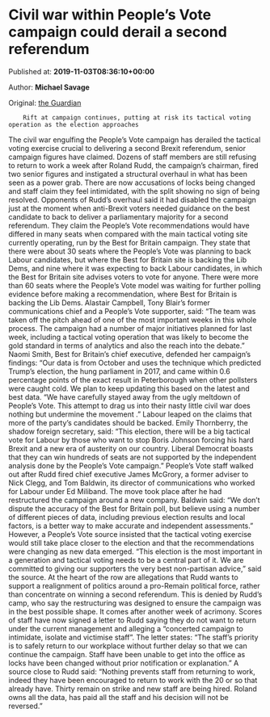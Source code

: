 
# Civil war within People’s Vote campaign could derail a second referendum

Published at: **2019-11-03T08:36:10+00:00**

Author: **Michael Savage**

Original: [the Guardian](https://www.theguardian.com/politics/2019/nov/03/civil-war-in-peoples-vote-puts-at-risk-tactical-voting-for-referendum)


        Rift at campaign continues, putting at risk its tactical voting operation as the election approaches
      
The civil war engulfing the People’s Vote campaign has derailed the tactical voting exercise crucial to delivering a second Brexit referendum, senior campaign figures have claimed.
Dozens of staff members are still refusing to return to work a week after Roland Rudd, the campaign’s chairman, fired two senior figures and instigated a structural overhaul in what has been seen as a power grab. There are now accusations of locks being changed and staff claim they feel intimidated, with the split showing no sign of being resolved.
Opponents of Rudd’s overhaul said it had disabled the campaign just at the moment when anti-Brexit voters needed guidance on the best candidate to back to deliver a parliamentary majority for a second referendum.
They claim the People’s Vote recommendations would have differed in many seats when compared with the main tactical voting site currently operating, run by the Best for Britain campaign. They state that there were about 30 seats where the People’s Vote was planning to back Labour candidates, but where the Best for Britain site is backing the Lib Dems, and nine where it was expecting to back Labour candidates, in which the Best for Britain site advises voters to vote for anyone. There were more than 60 seats where the People’s Vote model was waiting for further polling evidence before making a recommendation, where Best for Britain is backing the Lib Dems.
Alastair Campbell, Tony Blair’s former communications chief and a People’s Vote supporter, said: “The team was taken off the pitch ahead of one of the most important weeks in this whole process. The campaign had a number of major initiatives planned for last week, including a tactical voting operation that was likely to become the gold standard in terms of analytics and also the reach into the debate.”
Naomi Smith, Best for Britain’s chief executive, defended her campaign’s findings: “Our data is from October and uses the technique which predicted Trump’s election, the hung parliament in 2017, and came within 0.6 percentage points of the exact result in Peterborough when other pollsters were caught cold. We plan to keep updating this based on the latest and best data.
“We have carefully stayed away from the ugly meltdown of People’s Vote. This attempt to drag us into their nasty little civil war does nothing but undermine the movement .”
Labour leaped on the claims that more of the party’s candidates should be backed. Emily Thornberry, the shadow foreign secretary, said: “This election, there will be a big tactical vote for Labour by those who want to stop Boris Johnson forcing his hard Brexit and a new era of austerity on our country. Liberal Democrat boasts that they can win hundreds of seats are not supported by the independent analysis done by the People’s Vote campaign.”
People’s Vote staff walked out after Rudd fired chief executive James McGrory, a former adviser to Nick Clegg, and Tom Baldwin, its director of communications who worked for Labour under Ed Miliband. The move took place after he had restructured the campaign around a new company.
Baldwin said: “We don’t dispute the accuracy of the Best for Britain poll, but believe using a number of different pieces of data, including previous election results and local factors, is a better way to make accurate and independent assessments.”
However, a People’s Vote source insisted that the tactical voting exercise would still take place closer to the election and that the recommendations were changing as new data emerged. “This election is the most important in a generation and tactical voting needs to be a central part of it. We are committed to giving our supporters the very best non-partisan advice,” said the source.
At the heart of the row are allegations that Rudd wants to support a realignment of politics around a pro-Remain political force, rather than concentrate on winning a second referendum. This is denied by Rudd’s camp, who say the restructuring was designed to ensure the campaign was in the best possible shape.
It comes after another week of acrimony. Scores of staff have now signed a letter to Rudd saying they do not want to return under the current management and alleging a “concerted campaign to intimidate, isolate and victimise staff”. The letter states: “The staff’s priority is to safely return to our workplace without further delay so that we can continue the campaign. Staff have been unable to get into the office as locks have been changed without prior notification or explanation.”
A source close to Rudd said: “Nothing prevents staff from returning to work, indeed they have been encouraged to return to work with the 20 or so that already have. Thirty remain on strike and new staff are being hired. Roland owns all the data, has paid all the staff and his decision will not be reversed.”
